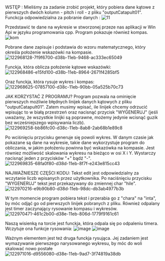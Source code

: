 WSTĘP : Mieliśmy za zadanie zrobić projekt, który pobiera dane kątowe z pierwszych dwóch kolumn - pitch i roll - z pliku "outputCatapult01". Funckcja odpowiedzialna za pobranie danych :
![11](https://user-images.githubusercontent.com/84075025/123258869-2a329980-d4f4-11eb-99d4-9b9e99980d60.png)


Przedstawić te dane na wykresie w stworzonej przeze nas aplikacji w Win Api w języku programowania cpp. Program pokazuje również kompas. 
![kom](https://user-images.githubusercontent.com/84075025/123258933-3a4a7900-d4f4-11eb-9d76-b6aa3af44257.png)


Pobrane dane zapisuje i podstawia do wzoru matematycznego, który określa położenie wskazówki na kompasie. 
![122968128-7f9f6700-d38b-11eb-9468-ac333ec65049](https://user-images.githubusercontent.com/84075025/123258977-46ced180-d4f4-11eb-8d7a-b0ad579def39.png)


Funckja, która oblicza położenie kątowe wskazówki: 
![122968486-e15fd100-d38b-11eb-8964-2671f4285bf5](https://user-images.githubusercontent.com/84075025/123259091-636b0980-d4f4-11eb-805f-39d531462d6e.png)


Oraz funckja, która rysuje wykres i kompas: 
![122968625-07857100-d38c-11eb-90bb-05a525b70c73](https://user-images.githubusercontent.com/84075025/123259129-6bc34480-d4f4-11eb-8ea2-1e8d12abf0fe.png)


JAK KORZYSTAĆ Z PROGRAMU? Program pozwala na ominięcie pierwszych możliwie błędnych linijek danych kątowych z pliku "outputCatapult01". Zatem musimy wpisać, ile linijek chcemy odrzucić wpisując to w białą przestrzeń oraz nacisnąć przycisk "WYGENERUJ" (jeśli uważamy, że wszystkie linijki są poprawne, możemy jedynie wcisnąć guzik bez wcześniejszego wpisywania liczb). ![122969258-bb86fc00-d38c-11eb-8ab8-2ab68b1e89c8](https://user-images.githubusercontent.com/84075025/123259179-7aa9f700-d4f4-11eb-892a-365fc494a770.png)


Po wciśnięciu przycisku generuje się powoli wykres. W danym czasie jak pokazane są dane na wykresie, takie dane wykorzystuje program do obliczania, w jakim położeniu powinna być wskazówka na kompasie. Jest równiez możliwość skalowania wykresu na bieżąco w osi X i Y. Wystarczy nacisnąć jeden z przycisków "+" bądź "-".
![122969835-68fa0f80-d38d-11eb-8f7f-e243e815cc43](https://user-images.githubusercontent.com/84075025/123259225-8695b900-d4f4-11eb-9c0b-cb4c193cd5b0.png)


NAJWAŻNIESZE CZĘŚCI KODU: Tekst edit jest odpowiedzialny za wczytanie liczb wpisanych przez użytkownika. Po naciśnięciu przycisku "WYGENERUJ" tekst jest przekazywany do zmiennej char "hile".
![122970216-e9b90b80-d38d-11eb-98dc-db3ab4977b3b](https://user-images.githubusercontent.com/84075025/123259256-901f2100-d4f4-11eb-84e2-5d4866401871.png)


W tym momencie program pobiera tekst i przerabia go z "chara" na "inta", by móc odjąć go od pierwszych linijek pobranych z pliku. Również odpalany jest timer zaczynający rysowanie kompasu i wykresów. 
![122970471-461c2b00-d38e-11eb-806d-1779f9161c61](https://user-images.githubusercontent.com/84075025/123259334-a3ca8780-d4f4-11eb-831b-38282eefbc9c.png)


Naszą wisienką na torcie jest funckja, która odpala się po odpaleniu timera. Wczytuje ona funkcje rysowania: 
![image](https://user-images.githubusercontent.com/84075025/123259836-3834ea00-d4f5-11eb-8911-72f4c768cbcd.png)
![image](https://user-images.githubusercontent.com/84075025/123259870-3ff48e80-d4f5-11eb-9ba4-9e4b1df75207.png)


Ważnym elementem jest też druga funckja rysująca. Jej zadaniem jest wymazywanie pierwszego narysowanego wykresu, by móc do woli skalować nowo postałe
![122971016-d9556080-d38e-11eb-9ad7-3f74819a38db](https://user-images.githubusercontent.com/84075025/123259406-b644c100-d4f4-11eb-9a1a-93ec69dda05e.png)
